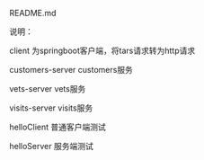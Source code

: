 README.md

说明：

client 为springboot客户端，将tars请求转为http请求

customers-server customers服务

vets-server	vets服务

visits-server visits服务

helloClient 普通客户端测试

helloServer 服务端测试